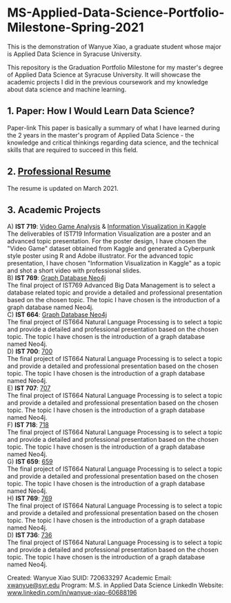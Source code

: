 # MS-Applied-Data-Science-Portfolio-Milestone-Spring-2021
This is the demonstration of Wanyue Xiao, a graduate student whose major is Applied Data Science in Syracuse University.

This repository is the Graduation Portfolio Milestone for my master's degree of Applied Data Science at Syracuse University. It will showcase the academic projects I did in the previous coursework and my knowledge about data science and machine learning.

## 1. Paper: How I Would Learn Data Science?
Paper-link
This paper is basically a summary of what I have learned during the 2 years in the master's program of Applied Data Science - the knowledge and critical thinkings regarding data science, and the technical skills that are required to succeed in this field.

## 2. [Professional Resume](./wanyuex.pdf)
The resume is updated on March 2021.

## 3. Academic Projects
A) **IST 719**: [Video Game Analysis](./IST719/719_game_poster.pdf) & [Information Visualization in Kaggle](./IST719/719_advanced_topic_ppt.pptx) 
<br>
The deliverables of IST719 Information Visualization are a poster and an advanced topic presentation. For the poster design, I have chosen the "Video Game" dataset obtained from Kaggle and generated a Cyberpunk style poster using R and Adobe illustrator. For the advanced topic presentation, I have chosen "Information Visualization in Kaggle" as a topic and shot a short video with professional slides. 
<br>
B) **IST 769**: [Graph Database Neo4j](./IST769/xwanyue_whitpaper_Neo4j.pdf) 
<br>
The final project of IST769 Advanced Big Data Management is to select a database related topic and provide a detailed and professional presentation based on the chosen topic. The topic I have chosen is the introduction of a graph database named Neo4j. 
<br>
C) **IST 664**: [Graph Database Neo4j](./IST769/xwanyue_whitpaper_Neo4j.pdf) 
<br>
The final project of IST664 Natural Language Processing is to select a topic and provide a detailed and professional presentation based on the chosen topic. The topic I have chosen is the introduction of a graph database named Neo4j. 
<br>
D) **IST 700**: [700](./IST769/xwanyue_whitpaper_Neo4j.pdf) 
<br>
The final project of IST664 Natural Language Processing is to select a topic and provide a detailed and professional presentation based on the chosen topic. The topic I have chosen is the introduction of a graph database named Neo4j. 
<br>
E) **IST 707**: [707](./IST769/xwanyue_whitpaper_Neo4j.pdf) 
<br>
The final project of IST664 Natural Language Processing is to select a topic and provide a detailed and professional presentation based on the chosen topic. The topic I have chosen is the introduction of a graph database named Neo4j. 
<br>
F) **IST 718**: [718](./IST769/xwanyue_whitpaper_Neo4j.pdf) 
<br>
The final project of IST664 Natural Language Processing is to select a topic and provide a detailed and professional presentation based on the chosen topic. The topic I have chosen is the introduction of a graph database named Neo4j. 
<br>
G) **IST 659**: [659](./IST769/xwanyue_whitpaper_Neo4j.pdf) 
<br>
The final project of IST664 Natural Language Processing is to select a topic and provide a detailed and professional presentation based on the chosen topic. The topic I have chosen is the introduction of a graph database named Neo4j. 
<br>
H) **IST 769**: [769](./IST769/xwanyue_whitpaper_Neo4j.pdf) 
<br>
The final project of IST664 Natural Language Processing is to select a topic and provide a detailed and professional presentation based on the chosen topic. The topic I have chosen is the introduction of a graph database named Neo4j. 
<br>
D) **IST 736**: [736](./IST769/xwanyue_whitpaper_Neo4j.pdf) 
<br>
The final project of IST664 Natural Language Processing is to select a topic and provide a detailed and professional presentation based on the chosen topic. The topic I have chosen is the introduction of a graph database named Neo4j. 
<br>

Created: Wanyue Xiao
SUID: 720633297
Academic Email: xwanyue@syr.edu
Program: M.S. in Applied Data Science
LinkedIn Website: www.linkedin.com/in/wanyue-xiao-60688196
